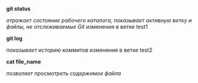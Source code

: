 **git status**

*отражает состояние рабочего каталога, показывает активную ветку и файлы, не отслеживаемые Git*
изменения в ветке test1

**git log**

*показывает историю коммитов*
изменения в ветке test2

**cat file_name**

*позволяет просмотреть содержимое файла*


